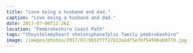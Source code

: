 ```yaml
---
title: "Love being a husband and dad."
caption: "Love being a husband and dad."
date: 2017-07-06T12:26Z
location: "Pembrokeshire Coast Path"
tags: "theystolemyheart shotoniphone7plus family pembrokeshire"
image: /images/photos/2017/07/9b52f7f27b13a2df5e78f54596ab8778.jpg
---
```


